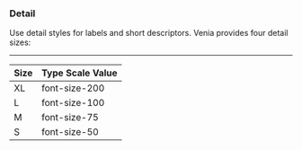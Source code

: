 ### Detail

Use detail styles for labels and short descriptors. Venia provides four detail sizes:

***

Size  | Type Scale Value
:--- | :---
XL | font-size-200
L | font-size-100
M | font-size-75
S | font-size-50
